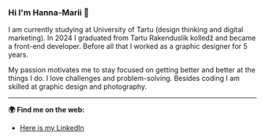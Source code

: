 ### Hi I'm Hanna-Marii 👋

I am currently studying at University of Tartu (design thinking and digital marketing). In 2024 I graduated from Tartu Rakenduslik kolledž and became a front-end developer. Before all that I worked as a graphic designer for 5 years.

My passion motivates me to stay focused on getting better and better at the things I do. I love challenges and problem-solving. Besides coding I am skilled at graphic design and photography. 

---

**:earth_africa: Find me on the web:**
<ul>
  <li><a href="https://www.linkedin.com/in/hannamariik/" target="_blank">Here is my LinkedIn</a></li>
</ul>

